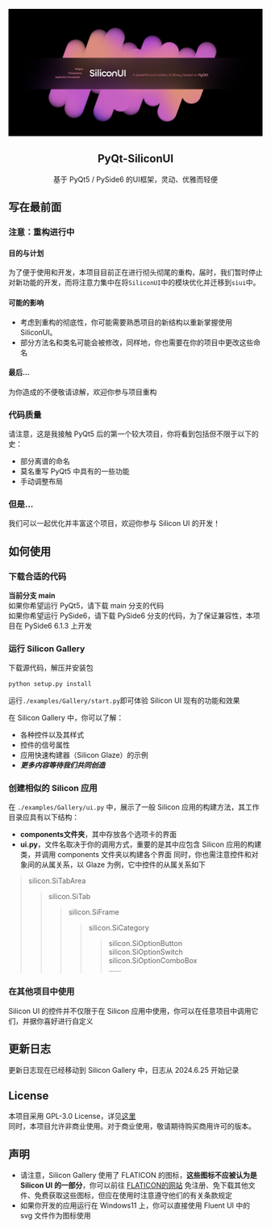 
<p align="center">  
  
  <a href="#">
    <img src="https://github.com/ChinaIceF/PyQt-SiliconUI/blob/main/assets/readme/silicon_main.png?raw=true" alt="Logo"  >
  </a>
  
  <h2 align="center">PyQt-SiliconUI</h2>
  <p align="center">基于 PyQt5 / PySide6 的UI框架，灵动、优雅而轻便</p>
  
</p>   

## 写在最前面
### 注意：重构进行中
#### 目的与计划
  为了便于使用和开发，本项目目前正在进行彻头彻尾的重构，届时，我们暂时停止对新功能的开发，而将注意力集中在将`SiliconUI`中的模块优化并迁移到`siui`中。  
#### 可能的影响
* 考虑到重构的彻底性，你可能需要熟悉项目的新结构以重新掌握使用SiliconUI。 
* 部分方法名和类名可能会被修改，同样地，你也需要在你的项目中更改这些命名
#### 最后...
  为你造成的不便敬请谅解，欢迎你参与项目重构  


### 代码质量
请注意，这是我接触 PyQt5 后的第一个较大项目，你将看到包括但不限于以下的史：  
* 部分离谱的命名
* 莫名重写 PyQt5 中具有的一些功能
* 手动调整布局

### 但是...
我们可以一起优化并丰富这个项目，欢迎你参与 Silicon UI 的开发！  

## 如何使用
### 下载合适的代码
**当前分支 main**  
如果你希望运行 PyQt5，请下载 main 分支的代码  
如果你希望运行 PySide6，请下载 PySide6 分支的代码，为了保证兼容性，本项目在 PySide6 6.1.3 上开发

### 运行 Silicon Gallery
下载源代码，解压并安装包  
```cmd
python setup.py install
```
运行`./examples/Gallery/start.py`即可体验 Silicon UI 现有的功能和效果  

在 Silicon Gallery 中，你可以了解：
* 各种控件以及其样式
* 控件的信号属性
* 应用快速构建器（Silicon Glaze）的示例
* ***更多内容等待我们共同创造***

### 创建相似的 Silicon 应用
在 ``./examples/Gallery/ui.py`` 中，展示了一般 Silicon 应用的构建方法，其工作目录应具有以下结构：  
* **components文件夹**，其中存放各个选项卡的界面
* **ui.py**，文件名取决于你的调用方式，重要的是其中应包含 Silicon 应用的构建类，并调用 components 文件夹以构建各个界面
同时，你也需注意控件和对象间的从属关系，以 Glaze 为例，它中控件的从属关系如下

> silicon.SiTabArea  
>> silicon.SiTab
>>> silicon.SiFrame   
>>>> silicon.SiCategory  
>>>>> silicon.SiOptionButton  
>>>>> silicon.SiOptionSwitch  
>>>>> silicon.SiOptionComboBox  
>>>>> ......  

### 在其他项目中使用
Silicon UI 的控件并不仅限于在 Silicon 应用中使用，你可以在任意项目中调用它们，并据你喜好进行自定义

## 更新日志
更新日志现在已经移动到 Silicon Gallery 中，日志从 2024.6.25 开始记录

## License
本项目采用 GPL-3.0 License，详见[这里](LICENSE)  
同时，本项目允许非商业使用。对于商业使用，敬请期待购买商用许可的版本。

## 声明
* 请注意，Silicon Gallery 使用了 FLATICON 的图标，**这些图标不应被认为是 Silicon UI 的一部分**，你可以前往 [FLATICON的网站](https://flaticon.com) 免注册、免下载其他文件、免费获取这些图标，但应在使用时注意遵守他们的有关条款规定  
* 如果你开发的应用运行在 Windows11 上，你可以直接使用 Fluent UI 中的 svg 文件作为图标使用  

